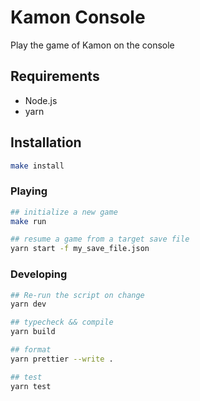 # Kamon Console

Play the game of Kamon on the console

## Requirements

- Node.js
- yarn

## Installation

```sh
make install
```

### Playing

```sh
## initialize a new game
make run

## resume a game from a target save file
yarn start -f my_save_file.json
```

### Developing

```sh
## Re-run the script on change
yarn dev

## typecheck && compile
yarn build

## format
yarn prettier --write .

## test
yarn test
```
